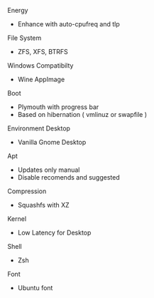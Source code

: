 Energy
- Enhance with auto-cpufreq and tlp

File System
- ZFS, XFS, BTRFS

Windows Compatibilty
- Wine AppImage

Boot
- Plymouth with progress bar
- Based on hibernation ( vmlinuz or swapfile )

Environment Desktop
- Vanilla Gnome Desktop

Apt
- Updates only manual
- Disable recomends and suggested 

Compression
- Squashfs with XZ

Kernel
- Low Latency for Desktop

Shell
- Zsh

Font
- Ubuntu font

